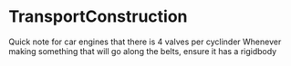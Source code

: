 # TransportConstruction

Quick note for car engines that there is 4 valves per cyclinder
Whenever making something that will go along the belts, ensure it has a rigidbody
